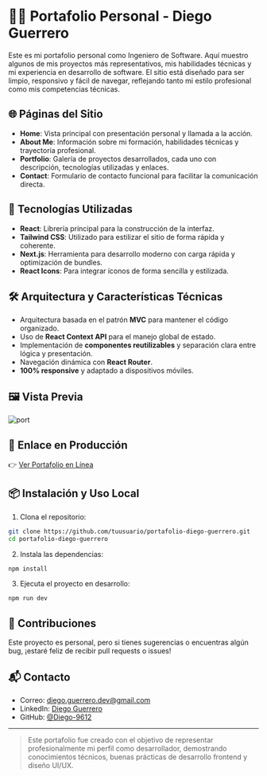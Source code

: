 # 🧑‍💻 Portafolio Personal - Diego Guerrero

Este es mi portafolio personal como Ingeniero de Software. Aquí muestro algunos de mis proyectos más representativos, mis habilidades técnicas y mi experiencia en desarrollo de software. El sitio está diseñado para ser limpio, responsivo y fácil de navegar, reflejando tanto mi estilo profesional como mis competencias técnicas.

## 🌐 Páginas del Sitio

* **Home**: Vista principal con presentación personal y llamada a la acción.
* **About Me**: Información sobre mi formación, habilidades técnicas y trayectoria profesional.
* **Portfolio**: Galería de proyectos desarrollados, cada uno con descripción, tecnologías utilizadas y enlaces.
* **Contact**: Formulario de contacto funcional para facilitar la comunicación directa.

## 🚀 Tecnologías Utilizadas

* **React**: Librería principal para la construcción de la interfaz.
* **Tailwind CSS**: Utilizado para estilizar el sitio de forma rápida y coherente.
* **Next.js**: Herramienta para desarrollo moderno con carga rápida y optimización de bundles.
* **React Icons**: Para integrar íconos de forma sencilla y estilizada.

## 🛠️ Arquitectura y Características Técnicas

* Arquitectura basada en el patrón **MVC** para mantener el código organizado.
* Uso de **React Context API** para el manejo global de estado.
* Implementación de **componentes reutilizables** y separación clara entre lógica y presentación.
* Navegación dinámica con **React Router**.
* **100% responsive** y adaptado a dispositivos móviles.

## 🖼️ Vista Previa

![port](https://github.com/user-attachments/assets/51fccd27-d238-4b32-962a-82ac7275b378)


## 🔗 Enlace en Producción

👉 [Ver Portafolio en Línea](https://portafolio-ing-software-diego-guerr.vercel.app/)

## 📦 Instalación y Uso Local

1. Clona el repositorio:

```bash
git clone https://github.com/tuusuario/portafolio-diego-guerrero.git
cd portafolio-diego-guerrero
```

2. Instala las dependencias:

```bash
npm install
```

3. Ejecuta el proyecto en desarrollo:

```bash
npm run dev
```

## 🤝 Contribuciones

Este proyecto es personal, pero si tienes sugerencias o encuentras algún bug, ¡estaré feliz de recibir pull requests o issues!

## 📬 Contacto

* Correo: [diego.guerrero.dev@gmail.com](mailto:diegoguerrero@umariana.com)
* LinkedIn: [Diego Guerrero](https://www.linkedin.com/in/diego-guerrero-software/)
* GitHub: [@Diego-9612](https://github.com/Diego-9612)

---

> Este portafolio fue creado con el objetivo de representar profesionalmente mi perfil como desarrollador, demostrando conocimientos técnicos, buenas prácticas de desarrollo frontend y diseño UI/UX.

